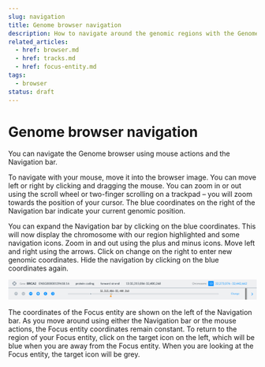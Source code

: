 ```yaml
---
slug: navigation
title: Genome browser navigation
description: How to navigate around the genomic regions with the Genome browser
related_articles:
  - href: browser.md
  - href: tracks.md
  - href: focus-entity.md
tags:
  - browser
status: draft
---
```


# Genome browser navigation

You can navigate the Genome browser using mouse actions and the Navigation bar.

To navigate with your mouse, move it into the browser image. You can move left or right by clicking and dragging the mouse. You can zoom in or out using the scroll wheel or two-finger scrolling on a trackpad – you will zoom towards the position of your cursor. The blue coordinates on the right of the Navigation bar indicate your current genomic position.

You can expand the Navigation bar by clicking on the blue coordinates. This will now display the chromosome with our region highlighted and some navigation icons. Zoom in and out using the plus and minus icons. Move left and right using the arrows. Click on change on the right to enter new genomic coordinates. Hide the navigation by clicking on the blue coordinates again.

![The Navigation bar](navigation_bar.png)

The coordinates of the Focus entity are shown on the left of the Navigation bar. As you move around using either the Navigation bar or the mouse actions, the Focus entity coordinates remain constant. To return to the region of your Focus entity, click on the target icon on the left, which will be blue when you are away from the Focus entity. When you are looking at the Focus entity, the target icon will be grey.
